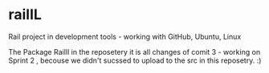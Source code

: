 # railIL
Rail project in development tools - working with GitHub, Ubuntu, Linux

The Package RailIl in the reposetery it is all changes of comit 3 - working on Sprint 2 ,
becouse we didn't sucssed to upload to the src in this reposetry. :)
